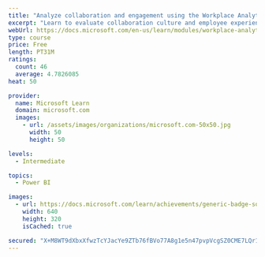 ```yaml
---
title: "Analyze collaboration and engagement using the Workplace Analytics Ways of working assessment dashboard"
excerpt: "Learn to evaluate collaboration culture and employee experience with a Power BI template using Workplace Analytics data."
webUrl: https://docs.microsoft.com/en-us/learn/modules/workplace-analytics-ways-working/
type: course
price: Free
length: PT31M
ratings:
  count: 46
  average: 4.7826085
heat: 50

provider:
  name: Microsoft Learn
  domain: microsoft.com
  images:
    - url: /assets/images/organizations/microsoft.com-50x50.jpg
      width: 50
      height: 50

levels:
  - Intermediate

topics:
  - Power BI

images:
  - url: https://docs.microsoft.com/learn/achievements/generic-badge-social.png
    width: 640
    height: 320
    isCached: true

secured: "X+M8WT9dXbxXfwzTcYJacYe9ZTb76fBVo77A8g1e5n47pvpVcgSZ0CME7LQr18R3zDCOZKOQO8WKbd45gB0kzZMSXNVFw6Lyzq2dBjXD0Il4WRbCeAp0PSt3AVc086CTwe8nygP/NKXJQLYUU98Joy2G6AotZQ64XUft4NQi0qGFQSd8x0D25YEXuzVZ623zO8NjfU2LZzCzzT0kzFvkMnq7j71zulCqI38ufZ8CDY2XnVMx5E8WlgkFWISdfvR8i+RPxLK6e9Ca7GAv9P9VN9b/jrqVPrsErm703Z2K0myih/v8u8x/HGymODAMjMg8ApDyST3cEsgYZ+08W3SK4O123qV+BwJ/XgB1WGPmKRnvrBx0Sdza3ssScQ1wXAYJaEHUvvVhpVJSgH/ESavBaAPK7yREhk98ggsQXRWikLI=;nCWU7YodnerWR6o+f5VNHw=="
---
```


